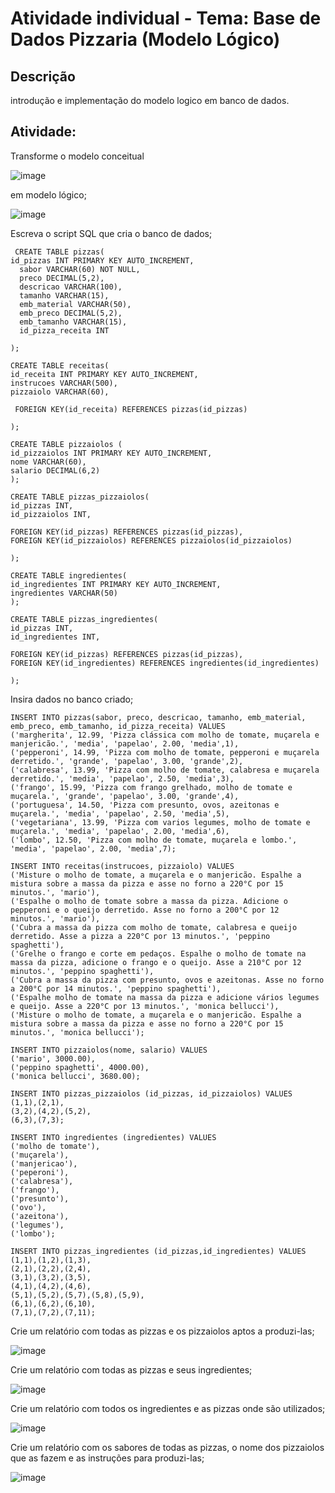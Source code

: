 # Atividade individual - Tema: Base de Dados Pizzaria (Modelo Lógico)
## Descrição
introdução e implementação do modelo logico em banco de dados. 

## Atividade:
Transforme o modelo conceitual

![image](https://github.com/YamasakaTeruo/AC2_banco_de_dados_5/assets/144747935/c940a98c-6fb2-48f4-aada-2e6b8d2c06d7)

em modelo lógico;

![image](https://github.com/YamasakaTeruo/AC2_banco_de_dados_5/assets/144747935/70a054d9-e136-4ac1-a9cc-ddc3bc526a9a)

Escreva o script SQL que cria o banco de dados;
```
 CREATE TABLE pizzas(
id_pizzas INT PRIMARY KEY AUTO_INCREMENT,
  sabor VARCHAR(60) NOT NULL,
  preco DECIMAL(5,2),
  descricao VARCHAR(100),
  tamanho VARCHAR(15),
  emb_material VARCHAR(50),
  emb_preco DECIMAL(5,2),
  emb_tamanho VARCHAR(15),
  id_pizza_receita INT
  
);

CREATE TABLE receitas(
id_receita INT PRIMARY KEY AUTO_INCREMENT,
instrucoes VARCHAR(500),
pizzaiolo VARCHAR(60),

 FOREIGN KEY(id_receita) REFERENCES pizzas(id_pizzas)

);

CREATE TABLE pizzaiolos (
id_pizzaiolos INT PRIMARY KEY AUTO_INCREMENT,
nome VARCHAR(60),
salario DECIMAL(6,2)
);

CREATE TABLE pizzas_pizzaiolos(
id_pizzas INT,
id_pizzaiolos INT,

FOREIGN KEY(id_pizzas) REFERENCES pizzas(id_pizzas),
FOREIGN KEY(id_pizzaiolos) REFERENCES pizzaiolos(id_pizzaiolos)

);

CREATE TABLE ingredientes(
id_ingredientes INT PRIMARY KEY AUTO_INCREMENT,
ingredientes VARCHAR(50)
);

CREATE TABLE pizzas_ingredientes(
id_pizzas INT,
id_ingredientes INT,

FOREIGN KEY(id_pizzas) REFERENCES pizzas(id_pizzas),
FOREIGN KEY(id_ingredientes) REFERENCES ingredientes(id_ingredientes)

);
 ```

Insira dados no banco criado;
```
INSERT INTO pizzas(sabor, preco, descricao, tamanho, emb_material, emb_preco, emb_tamanho, id_pizza_receita) VALUES
('margherita', 12.99, 'Pizza clássica com molho de tomate, muçarela e manjericão.', 'media', 'papelao', 2.00, 'media',1),
('pepperoni', 14.99, 'Pizza com molho de tomate, pepperoni e muçarela derretido.', 'grande', 'papelao', 3.00, 'grande',2),
('calabresa', 13.99, 'Pizza com molho de tomate, calabresa e muçarela derretido.', 'media', 'papelao', 2.50, 'media',3),
('frango', 15.99, 'Pizza com frango grelhado, molho de tomate e muçarela.', 'grande', 'papelao', 3.00, 'grande',4),
('portuguesa', 14.50, 'Pizza com presunto, ovos, azeitonas e muçarela.', 'media', 'papelao', 2.50, 'media',5),
('vegetariana', 13.99, 'Pizza com varios legumes, molho de tomate e muçarela.', 'media', 'papelao', 2.00, 'media',6),
('lombo', 12.50, 'Pizza com molho de tomate, muçarela e lombo.', 'media', 'papelao', 2.00, 'media',7);

INSERT INTO receitas(instrucoes, pizzaiolo) VALUES
('Misture o molho de tomate, a muçarela e o manjericão. Espalhe a mistura sobre a massa da pizza e asse no forno a 220°C por 15 minutos.', 'mario'),
('Espalhe o molho de tomate sobre a massa da pizza. Adicione o pepperoni e o queijo derretido. Asse no forno a 200°C por 12 minutos.', 'mario'),
('Cubra a massa da pizza com molho de tomate, calabresa e queijo derretido. Asse a pizza a 220°C por 13 minutos.', 'peppino spaghetti'),
('Grelhe o frango e corte em pedaços. Espalhe o molho de tomate na massa da pizza, adicione o frango e o queijo. Asse a 210°C por 12 minutos.', 'peppino spaghetti'),
('Cubra a massa da pizza com presunto, ovos e azeitonas. Asse no forno a 200°C por 14 minutos.', 'peppino spaghetti'),
('Espalhe molho de tomate na massa da pizza e adicione vários legumes e queijo. Asse a 220°C por 13 minutos.', 'monica bellucci'),
('Misture o molho de tomate, a muçarela e o manjericão. Espalhe a mistura sobre a massa da pizza e asse no forno a 220°C por 15 minutos.', 'monica bellucci');

INSERT INTO pizzaiolos(nome, salario) VALUES
('mario', 3000.00),
('peppino spaghetti', 4000.00),
('monica bellucci', 3680.00);

INSERT INTO pizzas_pizzaiolos (id_pizzas, id_pizzaiolos) VALUES
(1,1),(2,1),
(3,2),(4,2),(5,2),
(6,3),(7,3);

INSERT INTO ingredientes (ingredientes) VALUES
('molho de tomate'),
('muçarela'),
('manjericao'),
('peperoni'),
('calabresa'),
('frango'),
('presunto'),
('ovo'),
('azeitona'),
('legumes'),
('lombo');
	
INSERT INTO pizzas_ingredientes (id_pizzas,id_ingredientes) VALUES
(1,1),(1,2),(1,3),
(2,1),(2,2),(2,4),
(3,1),(3,2),(3,5),
(4,1),(4,2),(4,6),
(5,1),(5,2),(5,7),(5,8),(5,9),
(6,1),(6,2),(6,10),
(7,1),(7,2),(7,11);
 ```

Crie um relatório com todas as pizzas e os pizzaiolos aptos a produzi-las;

![image](https://github.com/YamasakaTeruo/AC2_banco_de_dados_5/assets/144747935/6d713eb9-0d4b-4118-96cb-6776d171f0c3)

Crie um relatório com todas as pizzas e seus ingredientes;

![image](https://github.com/YamasakaTeruo/AC2_banco_de_dados_5/assets/144747935/1e23905b-78e4-406c-8285-6c0fc935de63)

Crie um relatório com todos os ingredientes e as pizzas onde são utilizados;

![image](https://github.com/YamasakaTeruo/AC2_banco_de_dados_5/assets/144747935/363e6e34-dd99-4421-b7b7-cc7bc6321a12)

Crie um relatório com os sabores de todas as pizzas, o nome dos pizzaiolos que as fazem e as instruções para produzi-las;

![image](https://github.com/YamasakaTeruo/AC2_banco_de_dados_5/assets/144747935/f762834b-4ff6-4f85-a961-710793bb1237)


